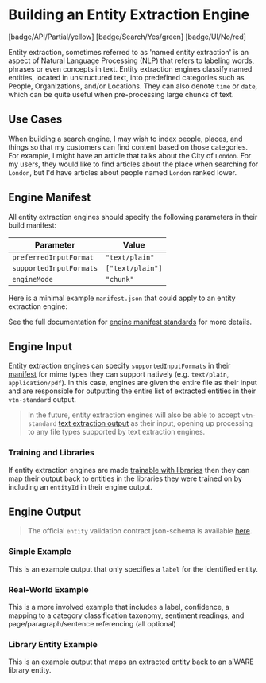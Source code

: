 # Building an Entity Extraction Engine

[badge/API/Partial/yellow]
[badge/Search/Yes/green]
[badge/UI/No/red]

Entity extraction, sometimes referred to as 'named entity extraction' is an aspect of Natural Language Processing (NLP) that refers to labeling words, phrases or even concepts in text.
Entity extraction engines classify named entities, located in unstructured text, into predefined categories such as People, Organizations, and/or Locations.
They can also denote `time` or `date`, which can be quite useful when pre-processing large chunks of text.

## Use Cases

When building a search engine, I may wish to index people, places, and things so that my customers can find content based on those categories.
For example, I might have an article that talks about the City of `London`.
For my users, they would like to find articles about the place when searching for `London`, but I'd have articles about people named `London` ranked lower.

## Engine Manifest

All entity extraction engines should specify the following parameters in their build manifest:

| Parameter | Value |
| --------- | ----- |
| `preferredInputFormat` | `"text/plain"` |
| `supportedInputFormats` | `["text/plain"]` |
| `engineMode` | `"chunk"` |

Here is a minimal example `manifest.json` that could apply to an entity extraction engine:

[](manifest.example.json ':include :type=code json')

See the full documentation for [engine manifest standards](/developer/engines/standards/engine-manifest/) for more details.

## Engine Input

Entity extraction engines can specify `supportedInputFormats` in their [manifest](/developer/engines/standards/engine-manifest/) for mime types they can support natively (e.g. `text/plain`, `application/pdf`).
In this case, engines are given the entire file as their input and are responsible for outputting the entire list of extracted entities in their `vtn-standard` output.

> In the future, entity extraction engines will also be able to accept `vtn-standard` [text extraction output](/developer/engines/cognitive/text/text-extraction/?id=engine-output) as their input, opening up processing to any file types supported by text extraction engines.

### Training and Libraries

If entity extraction engines are made [trainable with libraries](/developer/libraries/engines) then they can map their output back to entities in the libraries they were trained on by including an `entityId` in their engine output.

## Engine Output

> The official `entity` validation contract json-schema is available
[here](/schemas/vtn-standard/entity/entity.json ':ignore').

### Simple Example

This is an example output that only specifies a `label` for the identified entity.

[](../../../../../../schemas/vtn-standard/entity/examples/simple.json ':include :type=code json')

### Real-World Example

This is a more involved example that includes a label, confidence, a mapping to a category classification taxonomy, sentiment readings, and page/paragraph/sentence referencing (all optional)

[](../../../../../../schemas/vtn-standard/entity/examples/real-world.json ':include :type=code json')

### Library Entity Example

This is an example output that maps an extracted entity back to an aiWARE library entity.

[](../../../../../../schemas/vtn-standard/entity/examples/library-entity.json ':include :type=code json')
